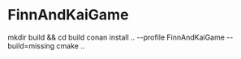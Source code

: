 # FinnAndKaiGame

mkdir build && cd build
conan install .. --profile FinnAndKaiGame --build=missing
cmake ..